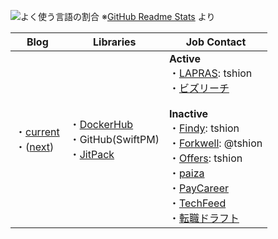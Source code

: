 ![よく使う言語の割合](https://github-readme-stats.vercel.app/api/top-langs/?hide=css,dockerfile,html,makefile,scss,shell&layout=compact&username=tshion)
※[GitHub Readme Stats](https://github.com/anuraghazra/github-readme-stats) より

Blog | Libraries | Job Contact
--- | --- | ---
・[current](https://mokumokulog.netlify.app/)<br />・([next](https://mklog.netlify.app/)) | ・[DockerHub](https://hub.docker.com/u/tshion)<br />・GitHub(SwiftPM)<br />・[JitPack](https://jitpack.io/) | **Active**<br />・[LAPRAS]: tshion<br />・[ビズリーチ]<br /><br />**Inactive**<br />・[Findy]: tshion<br />・[Forkwell]: @tshion<br />・[Offers]: tshion<br />・[paiza]<br />・[PayCareer]<br />・[TechFeed]<br />・[転職ドラフト]



[Findy]: https://findy-code.io/
[Forkwell]: https://forkwell.com/
[LAPRAS]: https://lapras.com/
[Offers]: https://offers.jp/
[paiza]: https://paiza.jp/
[PayCareer]: https://pay-career.com/
[TechFeed]: https://techfeed.io/people/@shion_engineer
[転職ドラフト]: https://job-draft.jp/users/60683
[ビズリーチ]: https://www.bizreach.jp/
